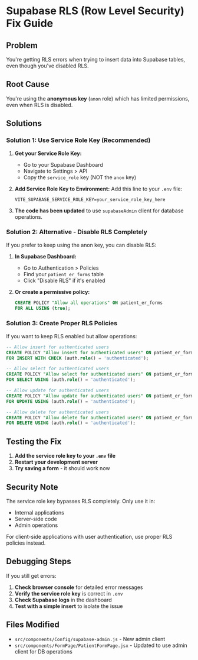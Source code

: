 # Supabase RLS (Row Level Security) Fix Guide

## Problem

You're getting RLS errors when trying to insert data into Supabase tables, even though you've disabled RLS.

## Root Cause

You're using the **anonymous key** (`anon` role) which has limited permissions, even when RLS is disabled.

## Solutions

### Solution 1: Use Service Role Key (Recommended)

1. **Get your Service Role Key:**

   - Go to your Supabase Dashboard
   - Navigate to Settings > API
   - Copy the `service_role` key (NOT the `anon` key)

2. **Add Service Role Key to Environment:**
   Add this line to your `.env` file:

   ```
   VITE_SUPABASE_SERVICE_ROLE_KEY=your_service_role_key_here
   ```

3. **The code has been updated** to use `supabaseAdmin` client for database operations.

### Solution 2: Alternative - Disable RLS Completely

If you prefer to keep using the anon key, you can disable RLS:

1. **In Supabase Dashboard:**

   - Go to Authentication > Policies
   - Find your `patient_er_forms` table
   - Click "Disable RLS" if it's enabled

2. **Or create a permissive policy:**
   ```sql
   CREATE POLICY "Allow all operations" ON patient_er_forms
   FOR ALL USING (true);
   ```

### Solution 3: Create Proper RLS Policies

If you want to keep RLS enabled but allow operations:

```sql
-- Allow insert for authenticated users
CREATE POLICY "Allow insert for authenticated users" ON patient_er_forms
FOR INSERT WITH CHECK (auth.role() = 'authenticated');

-- Allow select for authenticated users
CREATE POLICY "Allow select for authenticated users" ON patient_er_forms
FOR SELECT USING (auth.role() = 'authenticated');

-- Allow update for authenticated users
CREATE POLICY "Allow update for authenticated users" ON patient_er_forms
FOR UPDATE USING (auth.role() = 'authenticated');

-- Allow delete for authenticated users
CREATE POLICY "Allow delete for authenticated users" ON patient_er_forms
FOR DELETE USING (auth.role() = 'authenticated');
```

## Testing the Fix

1. **Add the service role key to your `.env` file**
2. **Restart your development server**
3. **Try saving a form** - it should work now

## Security Note

The service role key bypasses RLS completely. Only use it in:

- Internal applications
- Server-side code
- Admin operations

For client-side applications with user authentication, use proper RLS policies instead.

## Debugging Steps

If you still get errors:

1. **Check browser console** for detailed error messages
2. **Verify the service role key** is correct in `.env`
3. **Check Supabase logs** in the dashboard
4. **Test with a simple insert** to isolate the issue

## Files Modified

- `src/components/Config/supabase-admin.js` - New admin client
- `src/components/FormPage/PatientFormPage.jsx` - Updated to use admin client for DB operations
